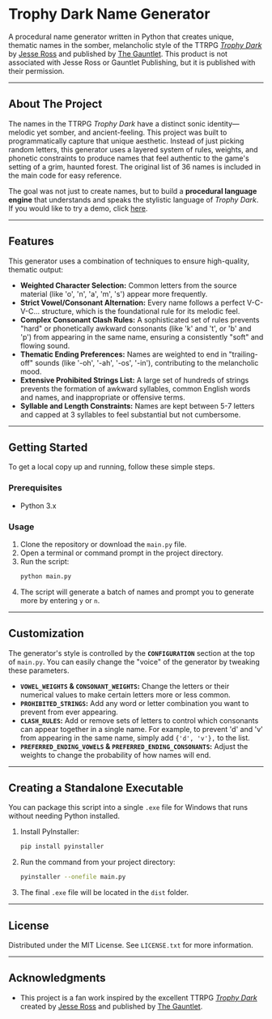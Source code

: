 # Trophy Dark Name Generator

A procedural name generator written in Python that creates unique, thematic names in the somber, melancholic style of the TTRPG [*Trophy Dark*](https://trophyrpg.com/) by [Jesse Ross](https://jesseross.com/) and published by [The Gauntlet](https://www.gauntlet-rpg.com/). This product is not associated with Jesse Ross or Gauntlet Publishing, but it is published with their permission.

---
## About The Project

The names in the TTRPG *Trophy Dark* have a distinct sonic identity—melodic yet somber, and ancient-feeling. This project was built to programmatically capture that unique aesthetic. Instead of just picking random letters, this generator uses a layered system of rules, weights, and phonetic constraints to produce names that feel authentic to the game's setting of a grim, haunted forest. The original list of 36 names is included in the main code for easy reference.

The goal was not just to create names, but to build a **procedural language engine** that understands and speaks the stylistic language of *Trophy Dark*. If you would like to try a demo, click [here](https://trophydarknamegenerator.streamlit.app/).

---
## Features

This generator uses a combination of techniques to ensure high-quality, thematic output:

* **Weighted Character Selection:** Common letters from the source material (like 'o', 'n', 'a', 'm', 's') appear more frequently.
* **Strict Vowel/Consonant Alternation:** Every name follows a perfect V-C-V-C... structure, which is the foundational rule for its melodic feel.
* **Complex Consonant Clash Rules:** A sophisticated set of rules prevents "hard" or phonetically awkward consonants (like 'k' and 't', or 'b' and 'p') from appearing in the same name, ensuring a consistently "soft" and flowing sound.
* **Thematic Ending Preferences:** Names are weighted to end in "trailing-off" sounds (like '-oh', '-ah', '-os', '-in'), contributing to the melancholic mood.
* **Extensive Prohibited Strings List:** A large set of hundreds of strings prevents the formation of awkward syllables, common English words and names, and inappropriate or offensive terms.
* **Syllable and Length Constraints:** Names are kept between 5-7 letters and capped at 3 syllables to feel substantial but not cumbersome.

---
## Getting Started

To get a local copy up and running, follow these simple steps.

### Prerequisites

* Python 3.x

### Usage

1.  Clone the repository or download the `main.py` file.
2.  Open a terminal or command prompt in the project directory.
3.  Run the script:
    ```sh
    python main.py
    ```
4.  The script will generate a batch of names and prompt you to generate more by entering `y` or `n`.

---
## Customization

The generator's style is controlled by the **`CONFIGURATION`** section at the top of `main.py`. You can easily change the "voice" of the generator by tweaking these parameters.

* **`VOWEL_WEIGHTS` & `CONSONANT_WEIGHTS`:** Change the letters or their numerical values to make certain letters more or less common.
* **`PROHIBITED_STRINGS`:** Add any word or letter combination you want to prevent from ever appearing.
* **`CLASH_RULES`:** Add or remove sets of letters to control which consonants can appear together in a single name. For example, to prevent 'd' and 'v' from appearing in the same name, simply add `{'d', 'v'},` to the list.
* **`PREFERRED_ENDING_VOWELS` & `PREFERRED_ENDING_CONSONANTS`:** Adjust the weights to change the probability of how names will end.

---
## Creating a Standalone Executable

You can package this script into a single `.exe` file for Windows that runs without needing Python installed.

1.  Install PyInstaller:
    ```sh
    pip install pyinstaller
    ```
2.  Run the command from your project directory:
    ```sh
    pyinstaller --onefile main.py
    ```
3.  The final `.exe` file will be located in the `dist` folder.

---
## License

Distributed under the MIT License. See `LICENSE.txt` for more information.

---
## Acknowledgments

* This project is a fan work inspired by the excellent TTRPG [*Trophy Dark*](https://trophyrpg.com/) created by [Jesse Ross](https://jesseross.com/) and published by [The Gauntlet](https://www.gauntlet-rpg.com/).
